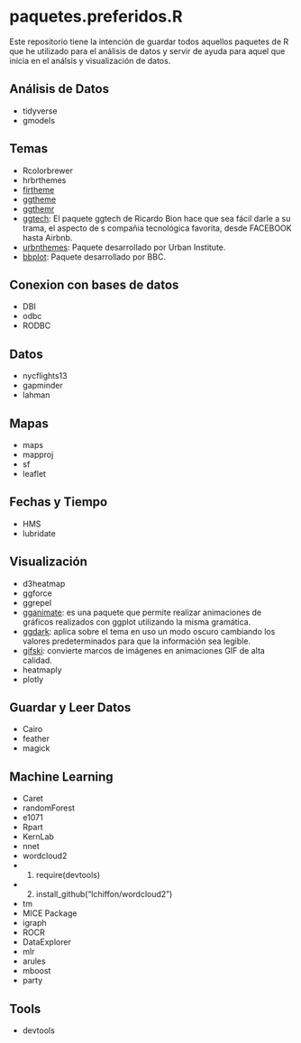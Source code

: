 # paquetes.preferidos.R
Este repositorio tiene la intención de guardar todos aquellos paquetes de R que he utilizado para el análisis de datos y servir de ayuda para aquel que inicia en el análsis y visualización de datos.

## Análisis de Datos
* tidyverse
* gmodels

## Temas
* Rcolorbrewer
* hrbrthemes
* [firtheme](https://github.com/vankesteren/firatheme)
* [ggtheme](https://jrnold.github.io/ggthemes/)
* [ggthemr](https://github.com/cttobin/ggthemr)
* [ggtech](https://github.com/ricardo-bion/ggtech): El paquete ggtech de Ricardo Bion hace que sea fácil darle a su trama, el aspecto de s compañia tecnológica favorita, desde FACEBOOK hasta Airbnb.
* [urbnthemes](https://urbaninstitute.github.io/urbnthemes/index.html): Paquete desarrollado por Urban Institute.
* [bbplot](https://github.com/bbc/bbplot/): Paquete desarrollado por BBC.

## Conexion con bases de datos
* DBI
* odbc
* RODBC

## Datos
* nycflights13
* gapminder
* lahman

## Mapas
* maps
* mapproj
* sf
* leaflet

## Fechas y Tiempo
* HMS
* lubridate

## Visualización
* d3heatmap
* ggforce
* ggrepel
* [gganimate](https://gganimate.com/index.html): es una paquete que permite realizar animaciones de gráficos realizados con ggplot utilizando la misma gramática.
* [ggdark](https://github.com/nsgrantham/ggdark): aplica sobre el tema en uso un modo oscuro cambiando los valores predeterminados para que la información sea legible.
* [gifski](https://github.com/r-rust/gifski): convierte marcos de imágenes en animaciones GIF de alta calidad.
* heatmaply
* plotly

## Guardar y Leer Datos
* Cairo
* feather
* magick

## Machine Learning
* Caret
* randomForest
* e1071
* Rpart
* KernLab
* nnet
* wordcloud2
*	1. require(devtools)
*	2. install_github(“lchiffon/wordcloud2”)	
* tm
* MICE Package
* igraph
* ROCR
* DataExplorer
* mlr
* arules
* mboost
* party

## Tools
* devtools

